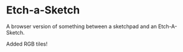 # Etch-a-Sketch
A browser version of something between a sketchpad and an Etch-A-Sketch.

Added RGB tiles!
